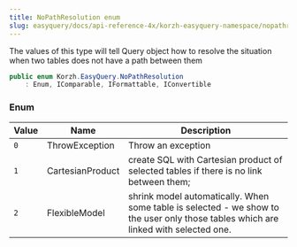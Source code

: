 ```yaml
---
title: NoPathResolution enum
slug: easyquery/docs/api-reference-4x/korzh-easyquery-namespace/nopathresolution-enum
---
```



The values of this type will tell Query object how to  resolve the situation when two tables does not have a path between them
```csharp
public enum Korzh.EasyQuery.NoPathResolution
    : Enum, IComparable, IFormattable, IConvertible

```

### Enum

| Value | Name | Description | 
| --- | --- | --- | 
| `0` | ThrowException | Throw an exception | 
| `1` | CartesianProduct | create SQL with Cartesian product of selected  tables if there is no link between them; | 
| `2` | FlexibleModel | shrink model automatically. When some table is  selected - we show to the user only those tables which are linked with selected one. |